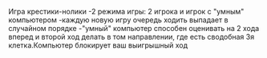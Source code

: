 Игра крестики-нолики
-2 режима игры: 2 игрока и игрок с "умным" компьютером
-каждую новую игру очередь ходить выпадает в случайном порядке
-"умный" компьютер способен оценивать на 2 хода вперед и второй ход делать в том направлении,
где есть сводобная 3я клетка.Компьютер блокирует ваш выигрышный ход
